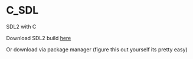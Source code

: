 <h1 align="left">C_SDL</h1>

<p align="left">SDL2 with C</p>

<div align="left">
  <a>Download SDL2 build</a>
  <a href="https://github.com/libsdl-org/SDL/releases/"> here<a>
  
  <a>Or download via package manager (figure this out yourself its pretty easy)</a>
<div>

